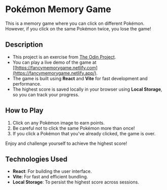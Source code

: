 # Pokémon Memory Game

This is a memory game where you can click on different Pokémon. However, if you click on the same Pokémon twice, you lose the game!

## Description

- This project is an exercise from [The Odin Project](https://www.theodinproject.com).
- You can play a live demo of the game at [[https://fancymemorygame.netlify.com](https://fancymemorygame.netlify.app/).
- The game is built using **React** and **Vite** for fast development and performance.
- The highest score is saved locally in your browser using **Local Storage**, so you can track your progress.

## How to Play

1. Click on any Pokémon image to earn points.
2. Be careful not to click the same Pokémon more than once!
3. If you click a Pokémon that you've already clicked, the game is over.

Enjoy and challenge yourself to achieve the highest score!

## Technologies Used

- **React**: For building the user interface.
- **Vite**: For fast and efficient bundling.
- **Local Storage**: To persist the highest score across sessions.
